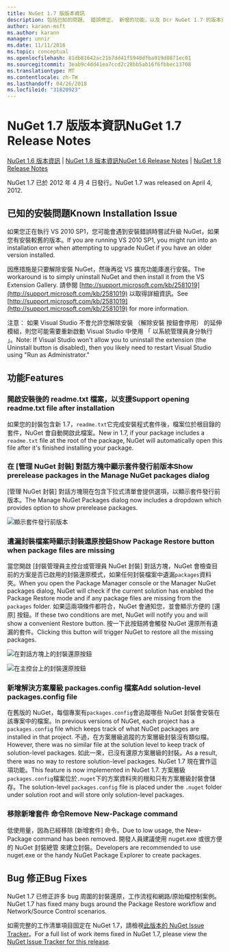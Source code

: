 ```yaml
---
title: NuGet 1.7 版版本資訊
description: 包括已知的問題、 錯誤修正、 新增的功能，以及 Dcr NuGet 1.7 的版本資訊。
author: karann-msft
ms.author: karann
manager: unnir
ms.date: 11/11/2016
ms.topic: conceptual
ms.openlocfilehash: 81db81642ac21b7dd41f5940dfba919d0871ec01
ms.sourcegitcommit: 3eab9c4dd41ea7ccd2c28bb5ab16f6fbbec13708
ms.translationtype: MT
ms.contentlocale: zh-TW
ms.lasthandoff: 04/26/2018
ms.locfileid: "31820923"
---
```

# <a name="nuget-17-release-notes"></a><span data-ttu-id="78bcd-103">NuGet 1.7 版版本資訊</span><span class="sxs-lookup"><span data-stu-id="78bcd-103">NuGet 1.7 Release Notes</span></span>

<span data-ttu-id="78bcd-104">[NuGet 1.6 版本資訊](../release-notes/nuget-1.6.md) | [NuGet 1.8 版本資訊](../release-notes/nuget-1.8.md)</span><span class="sxs-lookup"><span data-stu-id="78bcd-104">[NuGet 1.6 Release Notes](../release-notes/nuget-1.6.md) | [NuGet 1.8 Release Notes](../release-notes/nuget-1.8.md)</span></span>

<span data-ttu-id="78bcd-105">NuGet 1.7 已於 2012 年 4 月 4 日發行。</span><span class="sxs-lookup"><span data-stu-id="78bcd-105">NuGet 1.7 was released on April 4, 2012.</span></span>

## <a name="known-installation-issue"></a><span data-ttu-id="78bcd-106">已知的安裝問題</span><span class="sxs-lookup"><span data-stu-id="78bcd-106">Known Installation Issue</span></span>
<span data-ttu-id="78bcd-107">如果您正在執行 VS 2010 SP1，您可能會遇到安裝錯誤時嘗試升級 NuGet，如果您有安裝較舊的版本。</span><span class="sxs-lookup"><span data-stu-id="78bcd-107">If you are running VS 2010 SP1, you might run into an installation error when attempting to upgrade NuGet if you have an older version installed.</span></span>

<span data-ttu-id="78bcd-108">因應措施是只要解除安裝 NuGet，然後再從 VS 擴充功能庫進行安裝。</span><span class="sxs-lookup"><span data-stu-id="78bcd-108">The workaround is to simply uninstall NuGet and then install it from the VS Extension Gallery.</span></span>  <span data-ttu-id="78bcd-109">請參閱 [http://support.microsoft.com/kb/2581019](http://support.microsoft.com/kb/2581019) 以取得詳細資訊。</span><span class="sxs-lookup"><span data-stu-id="78bcd-109">See [http://support.microsoft.com/kb/2581019](http://support.microsoft.com/kb/2581019) for more information.</span></span>

<span data-ttu-id="78bcd-110">注意： 如果 Visual Studio 不會允許您解除安裝 （解除安裝 按鈕會停用） 的延伸模組，則您可能需要重新啟動 Visual Studio 中使用 「 以系統管理員身分執行 」。</span><span class="sxs-lookup"><span data-stu-id="78bcd-110">Note: If Visual Studio won't allow you to uninstall the extension (the Uninstall button is disabled), then you likely need to restart Visual Studio using "Run as Administrator."</span></span>

## <a name="features"></a><span data-ttu-id="78bcd-111">功能</span><span class="sxs-lookup"><span data-stu-id="78bcd-111">Features</span></span>

### <a name="support-opening-readmetxt-file-after-installation"></a><span data-ttu-id="78bcd-112">開啟安裝後的 readme.txt 檔案，以支援</span><span class="sxs-lookup"><span data-stu-id="78bcd-112">Support opening readme.txt file after installation</span></span>
<span data-ttu-id="78bcd-113">如果您的封裝包含新 1.7，`readme.txt`它完成安裝程式套件後，檔案位於根目錄的套件，NuGet 會自動開啟此檔案。</span><span class="sxs-lookup"><span data-stu-id="78bcd-113">New in 1.7, if your package includes a `readme.txt` file at the root of the package, NuGet will automatically open this file after it's finished installing your package.</span></span>

### <a name="show-prerelease-packages-in-the-manage-nuget-packages-dialog"></a><span data-ttu-id="78bcd-114">在 [管理 NuGet 封裝] 對話方塊中顯示套件發行前版本</span><span class="sxs-lookup"><span data-stu-id="78bcd-114">Show prerelease packages in the Manage NuGet packages dialog</span></span>
<span data-ttu-id="78bcd-115">[管理 NuGet 封裝] 對話方塊現在包含下拉式清單會提供選項，以顯示套件發行前版本。</span><span class="sxs-lookup"><span data-stu-id="78bcd-115">The Manage NuGet Packages dialog now includes a dropdown which provides option to show prerelease packages.</span></span>

![顯示套件發行前版本](./media/prerelease-dropdown.png)

### <a name="show-package-restore-button-when-package-files-are-missing"></a><span data-ttu-id="78bcd-117">遺漏封裝檔案時顯示封裝還原按鈕</span><span class="sxs-lookup"><span data-stu-id="78bcd-117">Show Package Restore button when package files are missing</span></span>
<span data-ttu-id="78bcd-118">當您開啟 [封裝管理員主控台或管理員 NuGet 封裝] 對話方塊，NuGet 會檢查目前的方案是否已啟用的封裝還原模式，如果任何封裝檔案中遺漏`packages`資料夾。</span><span class="sxs-lookup"><span data-stu-id="78bcd-118">When you open the Package Manager console or the Manager NuGet packages dialog, NuGet will check if the current solution has enabled the Package Restore mode and if any package files are missing from the `packages` folder.</span></span> <span data-ttu-id="78bcd-119">如果這兩項條件都符合，NuGet 會通知您，並會顯示方便的 [還原] 按鈕。</span><span class="sxs-lookup"><span data-stu-id="78bcd-119">If these two conditions are met, NuGet will notify you and will show a convenient Restore button.</span></span> <span data-ttu-id="78bcd-120">按一下此按鈕將會觸發 NuGet 還原所有遺漏的套件。</span><span class="sxs-lookup"><span data-stu-id="78bcd-120">Clicking this button will trigger NuGet to restore all the missing packages.</span></span>

![在對話方塊上的封裝還原按鈕](./media/packagerestore-dialog.png)

![在主控台上的封裝還原按鈕](./media/packagerestore-console.png)

### <a name="add-solution-level-packagesconfig-file"></a><span data-ttu-id="78bcd-123">新增解決方案層級 packages.config 檔案</span><span class="sxs-lookup"><span data-stu-id="78bcd-123">Add solution-level packages.config file</span></span>
<span data-ttu-id="78bcd-124">在舊版的 NuGet，每個專案有`packages.config`會追蹤哪些 NuGet 封裝會安裝在該專案中的檔案。</span><span class="sxs-lookup"><span data-stu-id="78bcd-124">In previous versions of NuGet, each project has a `packages.config` file which keeps track of what NuGet packages are installed in that project.</span></span> <span data-ttu-id="78bcd-125">不過，在方案層級追蹤的方案層級封裝沒有類似檔。</span><span class="sxs-lookup"><span data-stu-id="78bcd-125">However, there was no similar file at the solution level to keep track of solution-level packages.</span></span> <span data-ttu-id="78bcd-126">如此一來，已沒有還原方案層級的封裝。</span><span class="sxs-lookup"><span data-stu-id="78bcd-126">As a result, there was no way to restore solution-level packages.</span></span>
<span data-ttu-id="78bcd-127">NuGet 1.7 現在實作這項功能。</span><span class="sxs-lookup"><span data-stu-id="78bcd-127">This feature is now implemented in NuGet 1.7.</span></span> <span data-ttu-id="78bcd-128">方案層級`packages.config`檔案位於`.nuget`下的方案資料夾的根和只有方案層級封裝會儲存。</span><span class="sxs-lookup"><span data-stu-id="78bcd-128">The solution-level `packages.config` file is placed under the `.nuget` folder under solution root and will store only solution-level packages.</span></span>

### <a name="remove-new-package-command"></a><span data-ttu-id="78bcd-129">移除新增套件 命令</span><span class="sxs-lookup"><span data-stu-id="78bcd-129">Remove New-Package command</span></span>
<span data-ttu-id="78bcd-130">低使用量，因為已經移除 [新增套件] 命令。</span><span class="sxs-lookup"><span data-stu-id="78bcd-130">Due to low usage, the New-Package command has been removed.</span></span> <span data-ttu-id="78bcd-131">開發人員建議使用 nuget.exe 或很方便的 NuGet 封裝總管 來建立封裝。</span><span class="sxs-lookup"><span data-stu-id="78bcd-131">Developers are recommended to use nuget.exe or the handy NuGet Package Explorer to create packages.</span></span>

## <a name="bug-fixes"></a><span data-ttu-id="78bcd-132">Bug 修正</span><span class="sxs-lookup"><span data-stu-id="78bcd-132">Bug Fixes</span></span>
<span data-ttu-id="78bcd-133">NuGet 1.7 已修正許多 bug 周圍的封裝還原，工作流程和網路/原始檔控制案例。</span><span class="sxs-lookup"><span data-stu-id="78bcd-133">NuGet 1.7 has fixed many bugs around the Package Restore workflow and Network/Source Control scenarios.</span></span>

<span data-ttu-id="78bcd-134">如需完整的工作清單項目固定在 NuGet 1.7，請檢視[此版本的 NuGet Issue Tracker](http://nuget.codeplex.com/workitem/list/advanced?keyword=&status=Closed&type=All&priority=All&release=NuGet%201.7&assignedTo=All&component=All&sortField=Votes&sortDirection=Descending&page=0)。</span><span class="sxs-lookup"><span data-stu-id="78bcd-134">For a full list of work items fixed in NuGet 1.7, please view the [NuGet Issue Tracker for this release](http://nuget.codeplex.com/workitem/list/advanced?keyword=&status=Closed&type=All&priority=All&release=NuGet%201.7&assignedTo=All&component=All&sortField=Votes&sortDirection=Descending&page=0).</span></span>
